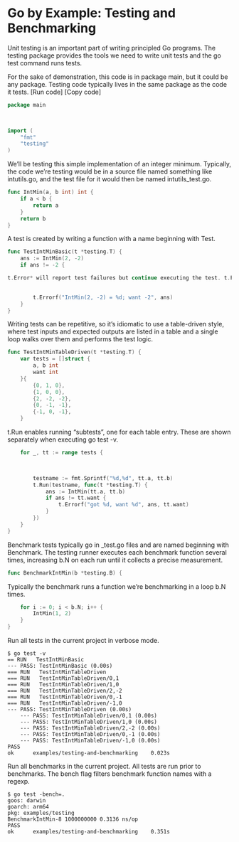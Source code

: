 # Go by Example: Testing and Benchmarking

Unit testing is an important part of writing principled Go programs. The testing package provides the tools we need to write unit tests and the go test command runs tests.

For the sake of demonstration, this code is in package main, but it could be any package. Testing code typically lives in the same package as the code it tests.
 [Run code] [Copy code]

```go
package main

 

import (
    "fmt"
    "testing"
)
```

We’ll be testing this simple implementation of an integer minimum. Typically, the code we’re testing would be in a source file named something like intutils.go, and the test file for it would then be named intutils_test.go.

```go
func IntMin(a, b int) int {
    if a < b {
        return a
    }
    return b
}
```

A test is created by writing a function with a name beginning with Test.

```go
func TestIntMinBasic(t *testing.T) {
    ans := IntMin(2, -2)
    if ans != -2 {

t.Error* will report test failures but continue executing the test. t.Fatal* will report test failures and stop the test immediately.
 

        t.Errorf("IntMin(2, -2) = %d; want -2", ans)
    }
}
```

Writing tests can be repetitive, so it’s idiomatic to use a table-driven style, where test inputs and expected outputs are listed in a table and a single loop walks over them and performs the test logic.

```go
func TestIntMinTableDriven(t *testing.T) {
    var tests = []struct {
        a, b int
        want int
    }{
        {0, 1, 0},
        {1, 0, 0},
        {2, -2, -2},
        {0, -1, -1},
        {-1, 0, -1},
    }
```

t.Run enables running “subtests”, one for each table entry. These are shown separately when executing go test -v.

```go
    for _, tt := range tests {

 

        testname := fmt.Sprintf("%d,%d", tt.a, tt.b)
        t.Run(testname, func(t *testing.T) {
            ans := IntMin(tt.a, tt.b)
            if ans != tt.want {
                t.Errorf("got %d, want %d", ans, tt.want)
            }
        })
    }
}
```

Benchmark tests typically go in _test.go files and are named beginning with Benchmark. The testing runner executes each benchmark function several times, increasing b.N on each run until it collects a precise measurement.

```go
func BenchmarkIntMin(b *testing.B) {
```

Typically the benchmark runs a function we’re benchmarking in a loop b.N times.

```go
    for i := 0; i < b.N; i++ {
        IntMin(1, 2)
    }
}
```

Run all tests in the current project in verbose mode.

```shell
$ go test -v
== RUN   TestIntMinBasic
--- PASS: TestIntMinBasic (0.00s)
=== RUN   TestIntMinTableDriven
=== RUN   TestIntMinTableDriven/0,1
=== RUN   TestIntMinTableDriven/1,0
=== RUN   TestIntMinTableDriven/2,-2
=== RUN   TestIntMinTableDriven/0,-1
=== RUN   TestIntMinTableDriven/-1,0
--- PASS: TestIntMinTableDriven (0.00s)
    --- PASS: TestIntMinTableDriven/0,1 (0.00s)
    --- PASS: TestIntMinTableDriven/1,0 (0.00s)
    --- PASS: TestIntMinTableDriven/2,-2 (0.00s)
    --- PASS: TestIntMinTableDriven/0,-1 (0.00s)
    --- PASS: TestIntMinTableDriven/-1,0 (0.00s)
PASS
ok      examples/testing-and-benchmarking    0.023s
```

Run all benchmarks in the current project. All tests are run prior to benchmarks. The bench flag filters benchmark function names with a regexp.

```shell
$ go test -bench=.
goos: darwin
goarch: arm64
pkg: examples/testing
BenchmarkIntMin-8 1000000000 0.3136 ns/op
PASS
ok      examples/testing-and-benchmarking    0.351s
```
